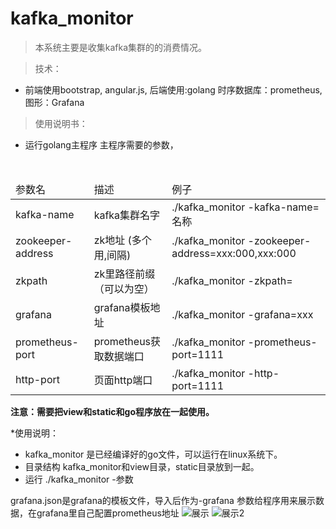 # kafka_monitor


> 本系统主要是收集kafka集群的的消费情况。


> 技术：
- 前端使用bootstrap, angular.js, 后端使用:golang   时序数据库：prometheus,图形：Grafana


> 使用说明书：

- 运行golang主程序 主程序需要的参数，
 <table>
 <thead>
 <tr>
  <td>参数名</td>
  <td>描述</td>
  <td>例子</td>
 </tr>
  </thead>
 <tbody>
  <tr>
  <td>kafka-name</td>
  <td>kafka集群名字</td>
  <td>./kafka_monitor -kafka-name=名称</td>
 </tr>
    <tr>
  <td>zookeeper-address</td>
  <td>zk地址 (多个用,间隔)</td>
  <td>./kafka_monitor -zookeeper-address=xxx:000,xxx:000</td>
 </tr>
  <tr>
  <td>zkpath</td>
  <td>zk里路径前缀（可以为空）</td>
  <td>./kafka_monitor -zkpath= </td>
 </tr>
    <tr>
  <td>grafana</td>
  <td>grafana模板地址</td>
  <td>./kafka_monitor -grafana=xxx </td>
 </tr>
      <tr>
  <td>prometheus-port</td>
  <td>prometheus获取数据端口</td>
  <td>./kafka_monitor -prometheus-port=1111 </td>
 </tr>
        <tr>
  <td>http-port</td>
  <td>页面http端口</td>
  <td>./kafka_monitor -http-port=1111 </td>
 </tr>
   </tbody>
 </table>

**注意：需要把view和static和go程序放在一起使用。**

*使用说明：
-  kafka_monitor 是已经编译好的go文件，可以运行在linux系统下。
- 目录结构  kafka_monitor和view目录，static目录放到一起。
- 运行 ./kafka_monitor -参数

grafana.json是grafana的模板文件，导入后作为-grafana 参数给程序用来展示数据，在grafana里自己配置prometheus地址
![展示](/path/img.jpg)
![展示2](/path/img2.jpg)






